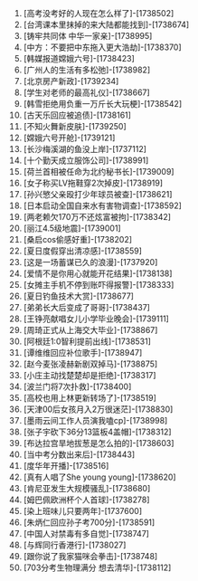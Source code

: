 
1. [高考没考好的人现在怎么样了]-[1738502]
1. [台湾课本里抹掉的来大陆都能找到]-[1738674]
1. [铸牢共同体 中华一家亲]-[1738995]
1. [中方：不要把中东拖入更大浩劫]-[1738370]
1. [韩媒报道嫦娥六号]-[1738423]
1. [广州人的生活有多松弛]-[1738982]
1. [北京房产新政]-[1739234]
1. [学生对老师的最高礼仪]-[1738667]
1. [韩雪拒绝用负重一万斤长大玩梗]-[1738542]
1. [古天乐回应被追债]-[1738161]
1. [不知火舞新皮肤]-[1739250]
1. [嫦娥六号开舱]-[1739121]
1. [长沙梅溪湖的鱼没上岸]-[1737112]
1. [十个勤天成立服饰公司]-[1738991]
1. [荷兰首相被任命为北约秘书长]-[1739009]
1. [女子称买LV拖鞋穿2次掉皮]-[1738919]
1. [孙兴慜父亲殴打少年球员被查]-[1738621]
1. [日本启动全国自来水有害物调查]-[1738592]
1. [两老赖欠170万不还炫富被拘]-[1738342]
1. [丽江4.5级地震]-[1739001]
1. [桑启cos偷感好重]-[1738202]
1. [夏日度假穿出清凉感]-[1738559]
1. [这是一场蓄谋已久的浪漫]-[1737920]
1. [爱情不是你用心就能开花结果]-[1738138]
1. [女摊主手机不停到账吓得报警]-[1738333]
1. [夏日钓鱼技术大赏]-[1738677]
1. [弟弟长大后变成了哥哥]-[1738437]
1. [王铮亮献唱女儿小学毕业晚会]-[1739111]
1. [周琦正式从上海交大毕业]-[1738867]
1. [阿根廷1:0智利提前出线]-[1738531]
1. [谭维维回应补位歌手]-[1738947]
1. [赵今麦张凌赫新剧双掉马]-[1738875]
1. [小庄主动找楚楚却是拒绝]-[1738317]
1. [波兰门将7次扑救]-[1738400]
1. [高校也用上林更新转场了]-[1738519]
1. [天津00后女孩月入2万很迷茫]-[1738830]
1. [墨雨云间工作人员演我嗑cp]-[1738998]
1. [张子宇砍下36分13篮板4盖帽]-[1738312]
1. [布达拉宫旱地拔葱是怎么拍的]-[1738603]
1. [当中考分数出来后]-[1738443]
1. [度华年开播]-[1738516]
1. [真有人唱了She young young]-[1738620]
1. [肯尼亚发生大规模骚乱]-[1738680]
1. [姆巴佩欧洲杯个人首球]-[1738278]
1. [染上班味儿只要两年]-[1737600]
1. [朱炳仁回应孙子考700分]-[1738591]
1. [中国人对禁毒有多自觉]-[1738747]
1. [与辉同行香港行]-[1738027]
1. [跟你说了我家猫咪会拳击]-[1738748]
1. [703分考生物理满分 想去清华]-[1738112]